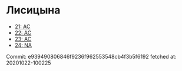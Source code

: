 # Лисицына
- [21: AC](21.md)
- [22: AC](22.md)
- [23: AC](23.md)
- [24: NA](24.md)

Commit: e939490806846f9236f962553548cb4f3b5f6192
 fetched at: 20201022-100225
